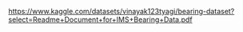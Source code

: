 https://www.kaggle.com/datasets/vinayak123tyagi/bearing-dataset?select=Readme+Document+for+IMS+Bearing+Data.pdf